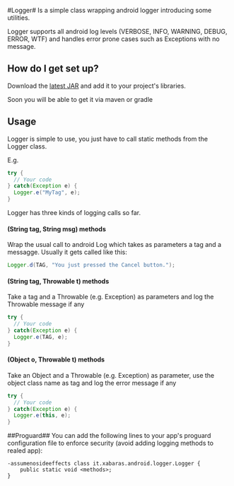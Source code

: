 #Logger#
Is a simple class wrapping android logger introducing some utilities.

Logger supports all android log levels (VERBOSE, INFO, WARNING, DEBUG, ERROR, WTF) and handles error prone cases such as Exceptions with no message.

## How do I get set up? ##
Download the [latest JAR](https://github.com/xabaras/Logger/releases/latest) and add it to your project's libraries.

Soon you will be able to get it via maven or gradle

## Usage ##
Logger is simple to use, you just have to call static methods from the Logger class.

E.g.
```java
try {
  // Your code
} catch(Exception e) {
  Logger.e("MyTag", e);
}
```

Logger has three kinds of logging calls so far.

#### (String tag, String msg) methods ###
Wrap the usual call to android Log which takes as parameters a tag and a messagge.
Usually it gets called like this:
```java
Logger.d(TAG, "You just pressed the Cancel button.");
```
#### (String tag, Throwable t) methods ###
Take a tag and a Throwable (e.g. Exception) as parameters and log the Throwable message if any
```java
try {
  // Your code
} catch(Exception e) {
  Logger.e(TAG, e);
}
```
#### (Object o, Throwable t) methods ###
Take an Object and a Throwable (e.g. Exception) as parameter, use the object class name as tag and log the error message if any
```java
try {
  // Your code
} catch(Exception e) {
  Logger.e(this, e);
}
```

##Proguard##
You can add the following lines to your app's proguard configuration file to enforce security (avoid adding logging methods to realed app):
```proguard
-assumenosideeffects class it.xabaras.android.logger.Logger {
	public static void <methods>;
}
```
